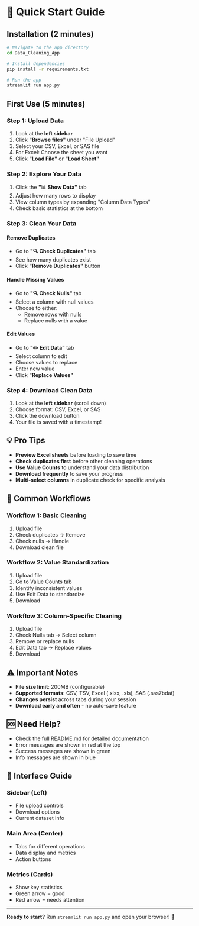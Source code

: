 # 🚀 Quick Start Guide

## Installation (2 minutes)

```bash
# Navigate to the app directory
cd Data_Cleaning_App

# Install dependencies
pip install -r requirements.txt

# Run the app
streamlit run app.py
```

## First Use (5 minutes)

### Step 1: Upload Data
1. Look at the **left sidebar**
2. Click **"Browse files"** under "File Upload"
3. Select your CSV, Excel, or SAS file
4. For Excel: Choose the sheet you want
5. Click **"Load File"** or **"Load Sheet"**

### Step 2: Explore Your Data
1. Click the **"📊 Show Data"** tab
2. Adjust how many rows to display
3. View column types by expanding "Column Data Types"
4. Check basic statistics at the bottom

### Step 3: Clean Your Data

#### Remove Duplicates
- Go to **"🔍 Check Duplicates"** tab
- See how many duplicates exist
- Click **"Remove Duplicates"** button

#### Handle Missing Values
- Go to **"🔍 Check Nulls"** tab
- Select a column with null values
- Choose to either:
  - Remove rows with nulls
  - Replace nulls with a value

#### Edit Values
- Go to **"✏️ Edit Data"** tab
- Select column to edit
- Choose values to replace
- Enter new value
- Click **"Replace Values"**

### Step 4: Download Clean Data
1. Look at the **left sidebar** (scroll down)
2. Choose format: CSV, Excel, or SAS
3. Click the download button
4. Your file is saved with a timestamp!

## 💡 Pro Tips

- **Preview Excel sheets** before loading to save time
- **Check duplicates first** before other cleaning operations
- **Use Value Counts** to understand your data distribution
- **Download frequently** to save your progress
- **Multi-select columns** in duplicate check for specific analysis

## 🎯 Common Workflows

### Workflow 1: Basic Cleaning
1. Upload file
2. Check duplicates → Remove
3. Check nulls → Handle
4. Download clean file

### Workflow 2: Value Standardization
1. Upload file
2. Go to Value Counts tab
3. Identify inconsistent values
4. Use Edit Data to standardize
5. Download

### Workflow 3: Column-Specific Cleaning
1. Upload file
2. Check Nulls tab → Select column
3. Remove or replace nulls
4. Edit Data tab → Replace values
5. Download

## ⚠️ Important Notes

- **File size limit**: 200MB (configurable)
- **Supported formats**: CSV, TSV, Excel (.xlsx, .xls), SAS (.sas7bdat)
- **Changes persist** across tabs during your session
- **Download early and often** - no auto-save feature

## 🆘 Need Help?

- Check the full README.md for detailed documentation
- Error messages are shown in red at the top
- Success messages are shown in green
- Info messages are shown in blue

## 🎨 Interface Guide

### Sidebar (Left)
- File upload controls
- Download options
- Current dataset info

### Main Area (Center)
- Tabs for different operations
- Data display and metrics
- Action buttons

### Metrics (Cards)
- Show key statistics
- Green arrow = good
- Red arrow = needs attention

---

**Ready to start?** Run `streamlit run app.py` and open your browser! 🎉
